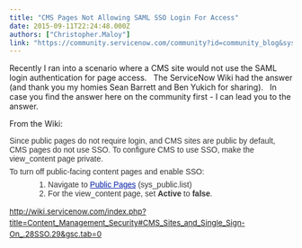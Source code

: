 ```yaml
---
title: "CMS Pages Not Allowing SAML SSO Login For Access"
date: 2015-09-11T22:24:48.000Z
authors: ["Christopher.Maloy"]
link: "https://community.servicenow.com/community?id=community_blog&sys_id=4b1d62e5dbd0dbc01dcaf3231f9619e7"
---
```

<p>Recently I ran into a scenario where a CMS site would not use the SAML login authentication for page access.   The ServiceNow Wiki had the answer (and thank you my homies Sean Barrett and Ben Yukich for sharing).   In case you find the answer here on the community first - I can lead you to the answer.</p><p></p><p>From the Wiki:</p><p style="margin-top: 0.4em; margin-bottom: 0.5em; font-size: 14px; color: #333333; font-family: Omnes-pro, Arial, Verdana, sans-serif;">Since public pages do not require login, and CMS sites are public by default, CMS pages do not use SSO. To configure CMS to use SSO, make the view_content page private.</p><p style="margin-top: 0.4em; margin-bottom: 0.5em; font-size: 14px; color: #333333; font-family: Omnes-pro, Arial, Verdana, sans-serif;">To turn off public-facing content pages and enable SSO:</p><ol style="list-style-image: none; margin-top: 0.3em; margin-left: 3.2em; color: #333333; font-family: Omnes-pro, Arial, Verdana, sans-serif; font-size: 14px;"><li>Navigate to <a href="http://wiki.servicenow.com/index.php?title=Making_a_Page_Public" style="color: #031da7;" title="Making a Page Public">Public Pages</a> (sys_public.list)</li><li>For the view_content page, set <strong>Active</strong> to <strong>false</strong>.</li></ol><p></p><p><a href="http://wiki.servicenow.com/index.php?title=Content_Management_Security#CMS_Sites_and_Single_Sign-On_.28SSO.29&amp;gsc.tab=0" style="font-size: 10pt; line-height: 1.5em;" title="http://wiki.servicenow.com/index.php?title=Content_Management_Security#CMS_Sites_and_Single_Sign-On_.28SSO.29&amp;gsc.tab=0">http://wiki.servicenow.com/index.php?title=Content_Management_Security#CMS_Sites_and_Single_Sign-On_.28SSO.29&amp;gsc.tab=0</a></p>